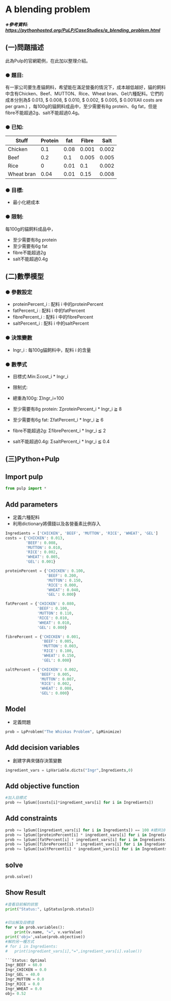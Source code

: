 # A blending problem

 ##### ※參考資料: https://pythonhosted.org/PuLP/CaseStudies/a_blending_problem.html 
  
 ## (一)問題描述
此為Pulp的官網範例，在此加以整理介紹。

 ### ● 題目:
 有一家公司要生產貓飼料，希望能在滿足營養的情況下，成本越低越好，貓的飼料中含有Chicken、Beef、MUTTON、Rice、Wheat bran、Gel六種配料。它們的成本分別為$ 0.013, $ 0.008, $ 0.010, $ 0.002, $ 0.005, $ 0.001(All costs are per gram.) ，每100g的貓飼料成品中，至少需要有8g protein、6g fat，但是fibre不能超過2g、salt不能超過0.4g。
 
 ### ● 已知:
|Stuff|Protein|fat|Fibre|Salt
|-----|-----|-----|-----|-----|
|Chicken|0.1|0.08|0.001|0.002|
|Beef|0.2|0.1|0.005|0.005|
|Rice|0|0.01|0.1|0.002|
|Wheat bran|0.04|0.01|0.15|0.008|
  
 ### ● 目標:
 - 最小化總成本

### ● 限制:
 每100g的貓飼料成品中，
 - 至少需要有8g protein
 - 至少需要有6g fat
 - fibre不能超過2g
 - salt不能超過0.4g
 

  
 ## (二)數學模型
 
 ### ● 參數設定
 - proteinPercent_i : 配料 i 中的proteinPercent
 - fatPercent_i : 配料 i 中的fatPercent
 - fibrePercent_i : 配料 i 中的fibrePercent
 - saltPercent_i : 配料 i 中的saltPercent
 
 ### ● 決策變數
 - Ingr_i : 每100g貓飼料中，配料 i 的含量
 
 ### ● 數學式

- 目標式:Min:Σcost_i * Ingr_i

- 限制式:
- 總重為100g: ΣIngr_i=100
- 至少需要有8g protein: ΣproteinPercent_i * Ingr_i ≧ 8
- 至少需要有6g fat: ΣfatPercent_i * Ingr_i ≧ 6
- fibre不能超過2g: ΣfibrePercent_i * Ingr_i ≦ 2
- salt不能超過0.4g: ΣsaltPercent_i * Ingr_i ≦ 0.4
 






## (三)Python+Pulp


## Import pulp


```python
from pulp import *
```

## Add parameters

- 定義六種配料
- 利用dictionary將價錢以及各營養素比例存入



```python
Ingredients = ['CHICKEN', 'BEEF', 'MUTTON', 'RICE', 'WHEAT', 'GEL']
costs = {'CHICKEN': 0.013, 
         'BEEF': 0.008, 
         'MUTTON': 0.010, 
         'RICE': 0.002, 
         'WHEAT': 0.005, 
         'GEL': 0.001}

proteinPercent = {'CHICKEN': 0.100, 
                  'BEEF': 0.200, 
                  'MUTTON': 0.150, 
                  'RICE': 0.000, 
                  'WHEAT': 0.040, 
                  'GEL': 0.000}

fatPercent = {'CHICKEN': 0.080, 
              'BEEF': 0.100, 
              'MUTTON': 0.110, 
              'RICE': 0.010, 
              'WHEAT': 0.010, 
              'GEL': 0.000}

fibrePercent = {'CHICKEN': 0.001, 
                'BEEF': 0.005, 
                'MUTTON': 0.003, 
                'RICE': 0.100, 
                'WHEAT': 0.150, 
                'GEL': 0.000}

saltPercent = {'CHICKEN': 0.002, 
               'BEEF': 0.005, 
               'MUTTON': 0.007, 
               'RICE': 0.002, 
               'WHEAT': 0.008, 
               'GEL': 0.000}
```




## Model

- 定義問題
```python
prob = LpProblem("The Whiskas Problem", LpMinimize)
```

## Add decision variables

- 創建字典來儲存決策變數

```python
ingredient_vars = LpVariable.dicts("Ingr",Ingredients,0)
```

## Add objective function

```python
#加入目標式
prob += lpSum([costs[i]*ingredient_vars[i] for i in Ingredients])
```

## Add constraints


```python
prob += lpSum([ingredient_vars[i] for i in Ingredients]) == 100 #總共100g
prob += lpSum([proteinPercent[i] * ingredient_vars[i] for i in Ingredients]) >= 8.0 #至少有8g protein
prob += lpSum([fatPercent[i] * ingredient_vars[i] for i in Ingredients]) >= 6.0 #至少有6g fat
prob += lpSum([fibrePercent[i] * ingredient_vars[i] for i in Ingredients]) <= 2.0 #fibre不超過2g
prob += lpSum([saltPercent[i] * ingredient_vars[i] for i in Ingredients]) <= 0.4 #salt不超過0.4g

```


## solve

```python
prob.solve()
```

##  Show Result


```python
#查看目前解的狀態
print("Status:", LpStatus[prob.status])


#印出解及目標值
for v in prob.variables():
    print(v.name, "=", v.varValue)
print('obj=',value(prob.objective))
#解的另一種方式
# for i in Ingredients:
#   print(ingredient_vars[i],"=",ingredient_vars[i].value())

```Status: Optimal
Ingr_BEEF = 60.0
Ingr_CHICKEN = 0.0
Ingr_GEL = 40.0
Ingr_MUTTON = 0.0
Ingr_RICE = 0.0
Ingr_WHEAT = 0.0
obj= 0.52

  
    

  


